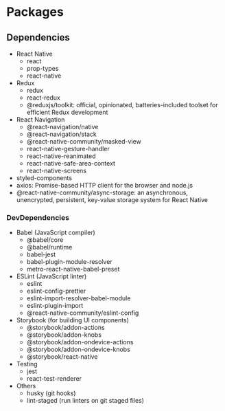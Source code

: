 # Packages

## Dependencies
- React Native
    - react
    - prop-types
    - react-native
- Redux
    - redux
    - react-redux
    - @reduxjs/toolkit: official, opinionated, batteries-included toolset for efficient Redux development
- React Navigation
    - @react-navigation/native
    - @react-navigation/stack
    - @react-native-community/masked-view
    - react-native-gesture-handler
    - react-native-reanimated
    - react-native-safe-area-context
    - react-native-screens
- styled-components
- axios: Promise-based HTTP client for the browser and node.js
- @react-native-community/async-storage: an asynchronous, unencrypted, persistent, key-value storage system for React Native

### DevDependencies
- Babel (JavaScript compiler)
    - @babel/core
    - @babel/runtime
    - babel-jest
    - babel-plugin-module-resolver
    - metro-react-native-babel-preset
- ESLint (JavaScript linter)
    - eslint
    - eslint-config-prettier
    - eslint-import-resolver-babel-module
    - eslint-plugin-import
    - @react-native-community/eslint-config
- Storybook (for building UI components)
    - @storybook/addon-actions
    - @storybook/addon-knobs
    - @storybook/addon-ondevice-actions
    - @storybook/addon-ondevice-knobs
    - @storybook/react-native
- Testing
    - jest
    - react-test-renderer
- Others
    - husky (git hooks)
    - lint-staged (run linters on git staged files)
